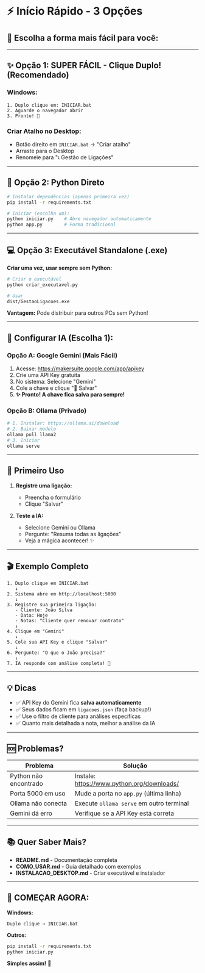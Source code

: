 # ⚡ Início Rápido - 3 Opções

## 🎯 Escolha a forma mais fácil para você:

---

## ✨ Opção 1: SUPER FÁCIL - Clique Duplo! (Recomendado)

### Windows:
```
1. Duplo clique em: INICIAR.bat
2. Aguarde o navegador abrir
3. Pronto! 🎉
```

### Criar Atalho no Desktop:
- Botão direito em `INICIAR.bat` → "Criar atalho"
- Arraste para o Desktop
- Renomeie para "📞 Gestão de Ligações"

---

## 🐍 Opção 2: Python Direto

```bash
# Instalar dependências (apenas primeira vez)
pip install -r requirements.txt

# Iniciar (escolha um):
python iniciar.py    # Abre navegador automaticamente
python app.py        # Forma tradicional
```

---

## 💻 Opção 3: Executável Standalone (.exe)

**Criar uma vez, usar sempre sem Python:**

```bash
# Criar o executável
python criar_executavel.py

# Usar
dist/GestaoLigacoes.exe
```

**Vantagem:** Pode distribuir para outros PCs sem Python!

---

## 🤖 Configurar IA (Escolha 1):

### Opção A: Google Gemini (Mais Fácil)
1. Acesse: https://makersuite.google.com/app/apikey
2. Crie uma API Key gratuita
3. No sistema: Selecione "Gemini" 
4. Cole a chave e clique "💾 Salvar"
5. **✨ Pronto! A chave fica salva para sempre!**

### Opção B: Ollama (Privado)
```bash
# 1. Instalar: https://ollama.ai/download
# 2. Baixar modelo
ollama pull llama2
# 3. Iniciar
ollama serve
```

---

## 📝 Primeiro Uso

1. **Registre uma ligação:**
   - Preencha o formulário
   - Clique "Salvar"

2. **Teste a IA:**
   - Selecione Gemini ou Ollama
   - Pergunte: "Resuma todas as ligações"
   - Veja a mágica acontecer! ✨

---

## 🎬 Exemplo Completo

```
1. Duplo clique em INICIAR.bat
   ↓
2. Sistema abre em http://localhost:5000
   ↓
3. Registre sua primeira ligação:
   - Cliente: João Silva
   - Data: Hoje
   - Notas: "Cliente quer renovar contrato"
   ↓
4. Clique em "Gemini"
   ↓
5. Cole sua API Key e clique "Salvar"
   ↓
6. Pergunte: "O que o João precisa?"
   ↓
7. IA responde com análise completa! 🎉
```

---

## 💡 Dicas

- ✅ API Key do Gemini fica **salva automaticamente**
- ✅ Seus dados ficam em `ligacoes.json` (faça backup!)
- ✅ Use o filtro de cliente para análises específicas
- ✅ Quanto mais detalhada a nota, melhor a análise da IA

---

## 🆘 Problemas?

| Problema | Solução |
|----------|---------|
| Python não encontrado | Instale: https://www.python.org/downloads/ |
| Porta 5000 em uso | Mude a porta no `app.py` (última linha) |
| Ollama não conecta | Execute `ollama serve` em outro terminal |
| Gemini dá erro | Verifique se a API Key está correta |

---

## 📚 Quer Saber Mais?

- **README.md** - Documentação completa
- **COMO_USAR.md** - Guia detalhado com exemplos
- **INSTALACAO_DESKTOP.md** - Criar executável e instalador

---

## 🚀 COMEÇAR AGORA:

**Windows:**
```
Duplo clique → INICIAR.bat
```

**Outros:**
```bash
pip install -r requirements.txt
python iniciar.py
```

**Simples assim!** 🎉

